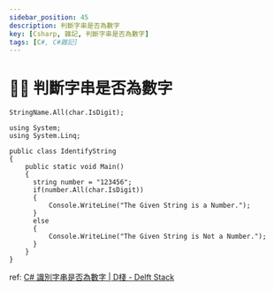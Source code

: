 ```yaml
---
sidebar_position: 45
description: 判斷字串是否為數字
key: [Csharp, 雜記, 判斷字串是否為數字]
tags: [C#, C#雜記]
---
```


# 👩‍💻 判斷字串是否為數字


```
StringName.All(char.IsDigit);
```


```
using System;
using System.Linq;

public class IdentifyString
{
    public static void Main()
    {
      string number = "123456";
      if(number.All(char.IsDigit))
      {
          Console.WriteLine("The Given String is a Number.");
      }
      else
      {
          Console.WriteLine("The Given String is Not a Number.");
      }
    }
}
```


ref: [C# 識別字串是否為數字 | D棧 - Delft Stack](https://www.delftstack.com/zh-tw/howto/csharp/how-to-identify-if-a-string-is-a-number-in-csharp/#c-%e4%bd%bf%e7%94%a8-enumerableall-%e6%96%b9%e6%b3%95%e4%be%86%e8%ad%98%e5%88%a5%e5%ad%97%e4%b8%b2%e6%98%af%e5%90%a6%e7%82%ba%e6%95%b8%e5%ad%97)